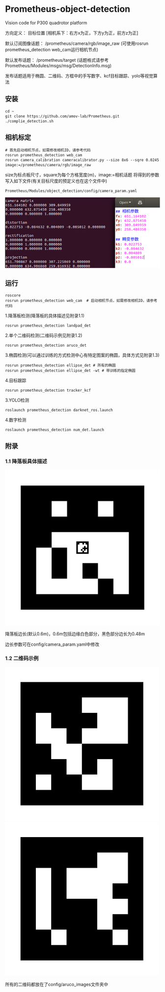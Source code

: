 # Prometheus-object-detection
Vision code for P300 quadrotor platform

方向定义： 目标位置 [相机系下：右方x为正，下方y为正，前方z为正]

默认订阅图像话题： /prometheus/camera/rgb/image_raw  (可使用rosrun prometheus_detection web_cam运行相机节点)

默认发布话题：  /prometheus/target (话题格式请参考Prometheus/Modules/msgs/msg/DetectionInfo.msg)

发布话题适用于椭圆、二维码、方框中的手写数字、kcf目标跟踪、yolo等视觉算法

## 安装
```
cd ~
git clone https://github.com/amov-lab/Prometheus.git
./complie_detection.sh
```

## 相机标定
```
# 首先启动相机节点，如需修改相机ID，请参考代码
rosrun prometheus_detection web_cam
rosrun camera_calibration cameracalibrator.py --size 8x6 --sqre 0.0245 image:=/prometheus/camera/rgb/image_raw
```
size为标点板尺寸，square为每个方格宽度(m)，image:=相机话题
将得到的参数写入如下文件(有关目标尺度的预定义也在这个文件中)
```
Prometheus/Modules/object_detection/config/camera_param.yaml
```
![camera_calibration](config/camera_calibration.png)

## 运行
```
roscore
rosrun prometheus_detection web_cam  # 启动相机节点，如需修改相机ID，请参考代码
```
1.降落板检测(降落板的具体描述见附录1.1)
```
rosrun prometheus_detection landpad_det
```
2.单个二维码检测(二维码示例见附录1.2)
```
rosrun prometheus_detection aruco_det
```
3.椭圆检测(可以通过训练的方式检测中心有特定图案的椭圆，具体方式见附录1.3)
```
rosrun prometheus_detection ellipse_det # 所有的椭圆
rosrun prometheus_detection ellipse_det -wt # 带训练的指定椭圆
```
4.目标跟踪
```
rosrun prometheus_detection tracker_kcf
```
3.YOLO检测
```
roslaunch prometheus_detection darknet_ros.launch
```
4.数字检测
```
roslaunch prometheus_detection num_det.launch
```

## 附录
### 1.1 降落板具体描述

![landpad](config/landpad/landpad.png)

降落板边长(默认0.6m)，0.6m包括边缘白色部分，黑色部分边长为0.48m

边长参数可在config/camera_param.yaml中修改

### 1.2 二维码示例

![DICT_6X6_250_0](config/aruco_images/DICT_6X6_250_0.png)
![DICT_6X6_250_1](config/aruco_images/DICT_6X6_250_1.png)

所有的二维码都放在了config/aruco_images文件夹中
